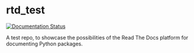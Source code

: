 # rtd_test

[![Documentation Status](https://readthedocs.org/projects/dvuckovic-rtd-test/badge/?version=latest)](https://rtd-test.readthedocs.com/)

A test repo, to showcase the possibilities of the Read The Docs platform for documenting Python packages.
